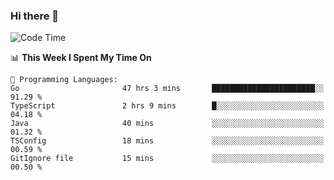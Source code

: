 ### Hi there 👋

<!--
**CrazyCollin/crazycollin** is a ✨ _special_ ✨ repository because its `README.md` (this file) appears on your GitHub profile.

Here are some ideas to get you started:

- 🔭 I’m currently working on ...
- 🌱 I’m currently learning ...
- 👯 I’m looking to collaborate on ...
- 🤔 I’m looking for help with ...
- 💬 Ask me about ...
- 📫 How to reach me: ...
- 😄 Pronouns: ...
- ⚡ Fun fact: ...
-->

<!--START_SECTION:waka-->
![Code Time](http://img.shields.io/badge/Code%20Time-805%20hrs%2025%20mins-blue)

📊 **This Week I Spent My Time On** 

```text
💬 Programming Languages: 
Go                       47 hrs 3 mins       ███████████████████████░░   91.29 % 
TypeScript               2 hrs 9 mins        █░░░░░░░░░░░░░░░░░░░░░░░░   04.18 % 
Java                     40 mins             ░░░░░░░░░░░░░░░░░░░░░░░░░   01.32 % 
TSConfig                 18 mins             ░░░░░░░░░░░░░░░░░░░░░░░░░   00.59 % 
GitIgnore file           15 mins             ░░░░░░░░░░░░░░░░░░░░░░░░░   00.50 % 
```


<!--END_SECTION:waka-->
